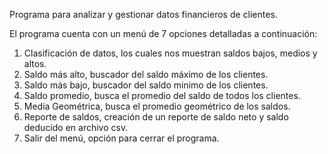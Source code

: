 Programa para analizar y gestionar datos financieros de clientes.

El programa cuenta con un menú de 7 opciones detalladas a continuación:

1. Clasificación de datos, los cuales nos muestran saldos bajos, medios y altos.
2. Saldo más alto, buscador del saldo máximo de los clientes.
3. Saldo más bajo, buscador del saldo minimo de los clientes.
4. Saldo promedio, busca el promedio del saldo de todos los clientes.
5. Media Geométrica, busca el promedio geométrico de los saldos.
6. Reporte de saldos, creación de un reporte de saldo neto y saldo deducido en archivo csv.
7. Salir del menú, opción para cerrar el programa.